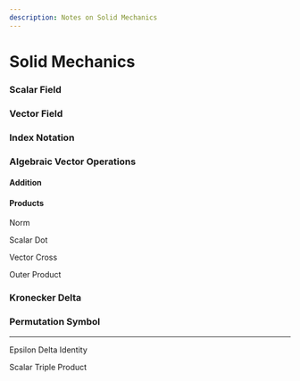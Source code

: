 ```yaml
---
description: Notes on Solid Mechanics
---
```


# Solid Mechanics

### Scalar Field 

### Vector Field

### Index Notation

### Algebraic Vector Operations 

#### Addition

#### Products

Norm

Scalar Dot

Vector Cross

Outer Product

### Kronecker Delta 

### Permutation Symbol

----

Epsilon Delta Identity

Scalar Triple Product







